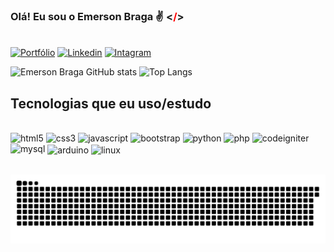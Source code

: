 ### Olá! Eu sou o Emerson Braga ✌ <<span style="color: red;">/</span>>

</br>[![Portfólio](https://img.shields.io/badge/website-000000?style=for-the-badge&logo=About.me&logoColor=#1f9dff)](https://emersonviniciusbraga.github.io/portfolio/)
[![Linkedin](https://img.shields.io/badge/LinkedIn-0077B5?style=for-the-badge&logo=linkedin&logoColor=white)](https://www.linkedin.com/in/emerson-braga-69a3801aa/)
[![Intagram](https://img.shields.io/badge/Instagram-E4405F?style=for-the-badge&logo=instagram&logoColor=white)](https://www.instagram.com/emersu.jpg/)

<div style="display: inline_block">

![Emerson Braga GitHub stats](https://github-readme-stats.vercel.app/api?username=emersonviniciusbraga&show_icons=true&rank_icon=github&theme=dark)
![Top Langs](https://github-readme-stats.vercel.app/api/top-langs/?username=emersonviniciusbraga&layout=compact&theme=dark)

</div>

## Tecnologias que eu uso/estudo

<div style="display: inline_block"><br/>
    <img aling="center" alt="html5" src="https://img.shields.io/badge/HTML5-E34F26?style=for-the-badge&logo=html5&logoColor=white"/>
    <img aling="center" alt="css3" src="https://img.shields.io/badge/CSS3-1572B6?style=for-the-badge&logo=css3&logoColor=white"/>
    <img aling="center" alt="javascript" src="https://img.shields.io/badge/JavaScript-323330?style=for-the-badge&logo=javascript&logoColor=F7DF1E"/>
    <img aling="center" alt="bootstrap" src="https://img.shields.io/badge/Bootstrap-563D7C?style=for-the-badge&logo=bootstrap&logoColor=white"/>
    <img aling="center" alt="python" src="https://img.shields.io/badge/python-3670A0?style=for-the-badge&logo=python&logoColor=ffdd54"/>
    <img aling="center" alt="php" src="https://img.shields.io/badge/PHP-777BB4?style=for-the-badge&logo=php&logoColor=white"/>
    <img aling="center" alt="codeigniter" src="https://img.shields.io/badge/CodeIgniter-%23EF4223.svg?style=for-the-badge&logo=codeIgniter&logoColor=white"/>
    <img aling="center" alt="mysql" src="https://img.shields.io/badge/MySQL-005C84?style=for-the-badge&logo=mysql&logoColor=white"/>
    <img align="center" alt="arduino" src="[https://img.shields.io/badge/Linux-FCC624?style=for-the-badge&logo=linux&logoColor=black](https://img.shields.io/badge/-Arduino-00979D?style=for-the-badge&logo=Arduino&logoColor=white)"/>
    <img align="center" alt="linux" src="https://img.shields.io/badge/Linux-FCC624?style=for-the-badge&logo=linux&logoColor=black"/>
</div></br>

![Animação Cobrinha](https://github.com/emersonviniciusbraga/emersonviniciusbraga/blob/output/github-contribution-grid-snake.svg)
